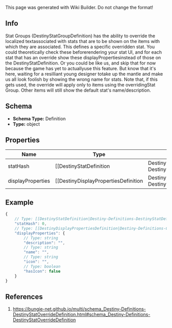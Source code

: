 <span class="wiki-builder">This page was generated with Wiki Builder. Do not change the format!</span>

## Info
Stat Groups (DestinyStatGroupDefinition) has the ability to override the localized textassociated with stats that are to be shown on the items with which they are associated. This defines a specific overridden stat.  You could theoretically check these beforerendering your stat UI, and for each stat that has an override show these displayPropertiesinstead of those on the DestinyStatDefinition. Or you could be like us, and skip that for now because the game has yet to actuallyuse this feature.  But know that it's here, waiting for a resilliant young designer totake up the mantle and make us all look foolish by showing the wrong name for stats. Note that, if this gets used, the override will apply only to items using the overridingStat Group.  Other items will still show the default stat's name/description.

## Schema
* **Schema Type:** Definition
* **Type:** object

## Properties
Name | Type | Description
---- | ---- | -----------
statHash | [[DestinyStatDefinition|Destiny-Definitions-DestinyStatDefinition]]:ManifestDefinition:integer:uint32 | The hash identifier of the stat whose display properties are being overridden.
displayProperties | [[DestinyDisplayPropertiesDefinition|Destiny-Definitions-Common-DestinyDisplayPropertiesDefinition]]:Definition | The display properties to show instead of the base DestinyStatDefinition display properties.

## Example
```javascript
{
    // Type: [[DestinyStatDefinition|Destiny-Definitions-DestinyStatDefinition]]:ManifestDefinition:integer:uint32
    "statHash": 0,
    // Type: [[DestinyDisplayPropertiesDefinition|Destiny-Definitions-Common-DestinyDisplayPropertiesDefinition]]:Definition
    "displayProperties": {
        // Type: string
        "description": "",
        // Type: string
        "name": "",
        // Type: string
        "icon": "",
        // Type: boolean
        "hasIcon": false
    }
}

```

## References
1. https://bungie-net.github.io/multi/schema_Destiny-Definitions-DestinyStatOverrideDefinition.html#schema_Destiny-Definitions-DestinyStatOverrideDefinition
